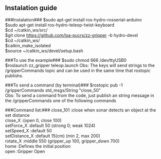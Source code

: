 ## Instalation guide ##

###Instalation###
  $sudo apt-get install ros-hydro-rosserial-arduino  
  $sudo apt-get install ros-hydro-teleop-twist-keyboard  
  $cd ~/catkin_ws/src/  
  $git clone https://github.com/lsa-pucrs/zz-gripper -b hydro-devel  
  $cd ~/catkin_ws/  
  $catkin_make_isolated  
  $source ~/catkin_ws/devel/setup.bash  

###To use the example### 
  $sudo chmod 666 /dev/ttyUSB0  
  $roslaunch zz_gripper teleop.launch 
  Obs: The keys will send strings to the /gripperCommands topic and can be used in the same time that rostopic publishs.

###To send a command (by terminal)###
  $rostopic pub -1 /gripperCommands std_msgs/String "close_50"  
  Obs: To send a command from the code, just publish an string message in the /gripperCommands one of the following commands  

###Command list:###
  close_101     :close when sonar detects an object at the set distance  
  close_X       :(open 0, close 100)  
  setForce_X    :default 50 (strong 0; weak 1024)  
  setSpeed_X    :default 50   
  setDistance_X :default 15(cm) (min 2, max 200)  
  rotate_X      :middle 550 (gripper_up 100, gripper_down 700)  
  home          :Defines the initial position  
  open          :Gripper Open  


